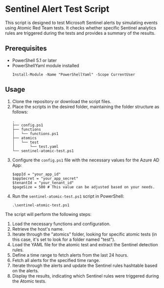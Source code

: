 # Sentinel Alert Test Script

This script is designed to test Microsoft Sentinel alerts by simulating events using Atomic Red Team tests.
It checks whether specific Sentinel analytics rules are triggered during the tests and provides a summary of the
results.

## Prerequisites

- PowerShell 5.1 or later
- PowerShellYaml module installed
  ```
  Install-Module -Name "PowerShellYaml" -Scope CurrentUser
  ```

## Usage

1. Clone the repository or download the script files.
2. Place the scripts in the desired folder, maintaining the folder structure as follows:
   ```
   .
   ├── config.ps1
   ├── functions
   │   └── functions.ps1
   ├── atomics
   │   └── test
   │       └── test.yaml
   └── sentinel-atomic-test.ps1
   ```
3. Configure the `config.ps1` file with the necessary values for the Azure AD App:
   ```
   $appId = "your_app_id"
   $appSecret = "your_app_secret"
   $tenantId = "your_tenant_id"
   $pageSize = 500 # This value can be adjusted based on your needs.
   ```
4. Run the `sentinel-atomic-test.ps1` script in PowerShell:
   ```
   .\sentinel-atomic-test.ps1
   ```

The script will perform the following steps:

1. Load the necessary functions and configuration.
2. Retrieve the host's name.
3. Iterate through the "atomics" folder, looking for specific atomic tests (in this case, it's set to look for a folder
   named "test").
4. Load the YAML file for the atomic test and extract the Sentinel detection rules.
5. Define a time range to fetch alerts from the last 24 hours.
6. Fetch all alerts for the specified time range.
7. Iterate through the alerts and update the Sentinel rules hashtable based on the alerts.
8. Display the results, indicating which Sentinel rules were triggered during the Atomic tests.
